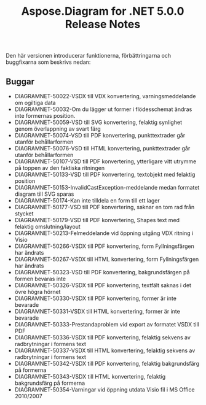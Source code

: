 ﻿---
title: Aspose.Diagram for .NET 5.0.0 Release Notes
type: docs
weight: 100
url: /sv/net/aspose-diagram-for-net-5-0-0-release-notes/
---
Den här versionen introducerar funktionerna, förbättringarna och buggfixarna som beskrivs nedan:
## **Buggar**
- DIAGRAMNET-50022-VSDX till VDX konvertering, varningsmeddelande om ogiltiga data
- DIAGRAMNET-50032-Om du lägger ut former i flödesschemat ändras inte formernas position.
- DIAGRAMNET-50059-VSD till SVG konvertering, felaktig synlighet genom överlappning av svart färg
- DIAGRAMNET-50074-VSD till PDF konvertering, punkttextrader går utanför behållarformen
- DIAGRAMNET-50076-VSD till HTML konvertering, punkttextrader går utanför behållarformen
- DIAGRAMNET-50107-VSD till PDF konvertering, ytterligare vitt utrymme på toppen av den faktiska ritningen
- DIAGRAMNET-50133-VSD till PDF konvertering, textobjekt med felaktig position
- DIAGRAMNET-50153-InvalidCastException-meddelande medan formatet diagram till SVG sparas
- DIAGRAMNET-50174-Kan inte tilldela en form till ett lager
- DIAGRAMNET-50177-VSD till PDF konvertering, saknar en tom rad från stycket
- DIAGRAMNET-50179-VSD till PDF konvertering, Shapes text med felaktig omslutning/layout
- DIAGRAMNET-50213-Felmeddelande vid öppning utgång VDX ritning i Visio
- DIAGRAMNET-50266-VSDX till PDF konvertering, form Fyllningsfärgen har ändrats
- DIAGRAMNET-50267-VSDX till HTML konvertering, form Fyllningsfärgen har ändrats
- DIAGRAMNET-50323-VSD till PDF konvertering, bakgrundsfärgen på formen bevaras inte
- DIAGRAMNET-50326-VSDX till PDF konvertering, textfält saknas i det övre högra hörnet
- DIAGRAMNET-50330-VSDX till PDF konvertering, former är inte bevarade
- DIAGRAMNET-50331-VSDX till HTML konvertering, former är inte bevarade
- DIAGRAMNET-50333-Prestandaproblem vid export av formatet VSDX till PDF
- DIAGRAMNET-50336-VSDX till PDF konvertering, felaktig sekvens av radbrytningar i formens text
- DIAGRAMNET-50337-VSDX till HTML konvertering, felaktig sekvens av radbrytningar i formens text
- DIAGRAMNET-50342-VSDX till PDF konvertering, felaktig bakgrundsfärg på formerna
- DIAGRAMNET-50343-VSDX till HTML konvertering, felaktig bakgrundsfärg på formerna
- DIAGRAMNET-50354-Varningar vid öppning utdata Visio fil i MS Office 2010/2007
